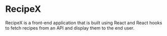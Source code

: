 # RecipeX
RecipeX is a front-end application that is built using React and React hooks to fetch recipes from an API and display them to the end user.
